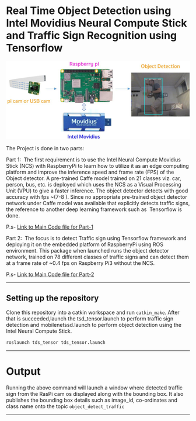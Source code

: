 # Real Time Object Detection using Intel Movidius Neural Compute Stick and Traffic Sign Recognition using Tensorflow 

![](https://github.com/kishanmandal94/Object-Detection-using-Intel-NCS-Traffic-Sign-Detection-Using-Tensorflow/blob/master/%20images/embedded_Images.png)

The Project is done in two parts:

Part 1: ​ The first requirement is to use the Intel Neural Compute Movidius Stick (NCS)
with RaspberryPi to learn how to utilize it as an edge computing platform and improve the
inference speed and frame rate (FPS) of the Object detector. A pre-trained Caffe model
trained on 21 classes viz. car, person, bus, etc. is deployed which uses the NCS as a
Visual Processing Unit (VPU) to give a faster inference. The object detector detects with
good accuracy with fps ~(7-8 ). Since no appropriate pre-trained object detector network
under Caffe model was available that explicitly detects traffic signs, the reference to
another deep learning framework such as ​ Tensorflow​ is done.

P.s- [Link to Main Code file for Part-1](https://github.com/kishanmandal94/Object-Detection-using-Intel-NCS-Traffic-Sign-Detection-Using-Tensorflow/blob/master/mobilenetssd/src/webcam.py)

Part 2: ​ The focus is to detect Traffic sign using Tensorflow framework and deploying it
on the embedded platform of RaspberryPi using ROS environment. This package when
launched runs the object detector network, trained on 78 different classes of traffic signs
and can detect them at a frame rate of ~0.4 fps on Raspberry Pi3 without the NCS.

P.s- [Link to Main Code file for Part-2](https://github.com/kishanmandal94/Object-Detection-using-Intel-NCS-Traffic-Sign-Detection-Using-Tensorflow/blob/master/tds_tensor/src/object_detection/Object_detection_picamera_ROS.py)

---------
## Setting up the repository
Clone this repository into a catkin workspace and run `catkin_make`. After that is
succeeded,launch the tsd_tensor.launch to perform traffic sign detection and mobilenetssd.launch
to perform object detection using the Intel Neural Compute Stick.

```bash
roslaunch tds_tensor tds_tensor.launch
```
---------
# Output

Running the above command will launch a window where detected traffic sign from the RasPi cam os displayed 
along with the bounding box. It also publishes the bounding box details such as image_id, co-ordinates and class name  onto the topic `object_detect_traffic`

-----------
 
